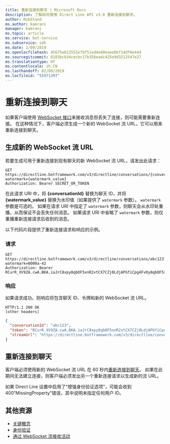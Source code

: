 ```yaml
---
title: 重新连接到聊天 | Microsoft Docs
description: 了解如何使用 Direct Line API v3.0 重新连接到聊天。
author: RobStand
ms.author: kamrani
manager: kamrani
ms.topic: article
ms.service: bot-service
ms.subservice: sdk
ms.date: 2/09/2019
ms.openlocfilehash: 45675e612553e79f51edde60eaee6bf14df0e44d
ms.sourcegitcommit: 8183bcb34cecbc17b356eadc425e9d3212547e27
ms.translationtype: HT
ms.contentlocale: zh-CN
ms.lasthandoff: 02/09/2019
ms.locfileid: "55971397"
---
```

# <a name="reconnect-to-a-conversation"></a>重新连接到聊天

如果客户端使用 [WebSocket 接口](bot-framework-rest-direct-line-3-0-receive-activities.md#connect-via-websocket)来接收消息但丢失了连接，则可能需要重新连接。 在这种情况下，客户端必须生成一个新的 WebSocket 流 URL，它可以用来重新连接到聊天。

## <a name="generate-a-new-websocket-stream-url"></a>生成新的 WebSocket 流 URL

若要生成可用于重新连接到现有聊天的新 WebSocket 流 URL，请发出此请求： 

```http
GET https://directline.botframework.com/v3/directline/conversations/{conversationId}?watermark={watermark_value}
Authorization: Bearer SECRET_OR_TOKEN
```

在此请求 URI 中，将 **{conversationId}** 替换为聊天 ID，并将 **{watermark_value}** 替换为水印值（如果提供了 `watermark` 参数）。 `watermark` 参数是可选的。 如果在请求 URI 中指定了 `watermark` 参数，则聊天会从水印处重播，从而保证不会丢失任何消息。 如果请求 URI 中省略了 `watermark` 参数，则仅重播重新连接请求后收到的消息。

以下代码片段提供了重新连接请求和响应的示例。

### <a name="request"></a>请求

```http
GET https://directline.botframework.com/v3/directline/conversations/abc123?watermark=0000a-42
Authorization: Bearer RCurR_XV9ZA.cwA.BKA.iaJrC8xpy8qbOF5xnR2vtCX7CZj0LdjAPGfiCpg4Fv0y8qbOF5xPGfiCpg4Fv0y8qqbOF5x8qbOF5xn
```

### <a name="response"></a>响应

如果请求成功，则响应将包含聊天 ID、令牌和新的 WebSocket 流 URL。

```http
HTTP/1.1 200 OK
[other headers]
```

```json
{
  "conversationId": "abc123",
  "token": "RCurR_XV9ZA.cwA.BKA.iaJrC8xpy8qbOF5xnR2vtCX7CZj0LdjAPGfiCpg4Fv0y8qbOF5xPGfiCpg4Fv0y8qqbOF5x8qbOF5xn",
  "streamUrl": "https://directline.botframework.com/v3/directline/conversations/abc123/stream?watermark=000a-4&amp;t=RCurR_XV9ZA.cwA..."
}
```

## <a name="reconnect-to-the-conversation"></a>重新连接到聊天

客户端必须使用新的 WebSocket 流 URL 在 60 秒内[重新连接到聊天](bot-framework-rest-direct-line-3-0-receive-activities.md#connect-via-websocket)。 如果在此期间无法建立连接，则客户端必须发出另一个重新连接请求以生成新的流 URL。

如果 Direct Line 设置中启用了“增强身份验证选项”，可能会收到 400“MissingProperty”错误，其中说明未指定任何用户 ID。

## <a name="additional-resources"></a>其他资源

- [关键概念](bot-framework-rest-direct-line-3-0-concepts.md)
- [身份验证](bot-framework-rest-direct-line-3-0-authentication.md)
- [通过 WebSocket 流接收活动](bot-framework-rest-direct-line-3-0-receive-activities.md#connect-via-websocket)
